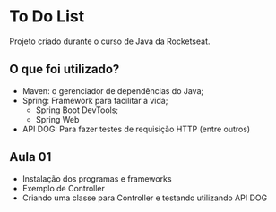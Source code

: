 # To Do List

Projeto criado durante o curso de Java da Rocketseat.

## O que foi utilizado?

* Maven: o gerenciador de dependências do Java;
* Spring: Framework para facilitar a vida;
    - Spring Boot DevTools;
    - Spring Web
* API DOG: Para fazer testes de requisição HTTP (entre outros)

## Aula 01

* Instalação dos programas e frameworks
* Exemplo de Controller
* Criando uma classe para Controller e testando utilizando API DOG